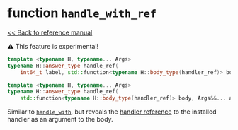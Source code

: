 # function `handle_with_ref`

[<< Back to reference manual](refman.md)

:warning: This feature is experimental!

```cpp
template <typename H, typename... Args>
typename H::answer_type handle_ref(
    int64_t label, std::function<typename H::body_type(handler_ref)> body, Args&&... args);

template <typename H, typename... Args>
typename H::answer_type handle_ref(
    std::function<typename H::body_type(handler_ref)> body, Args&&... args);
```

Similar to [`handle_with`](refman-handle_with.md), but reveals the [handler reference](refman-handler_ref.md) to the installed handler as an argument to the body.
